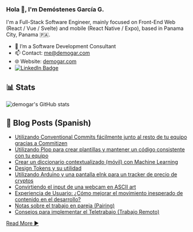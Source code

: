### Hola 👋, I'm Demóstenes García G.

I'm a Full-Stack Software Engineer, mainly focused on Front-End Web (React / Vue / Svelte) and mobile (React Native / Expo), based in Panama City, Panama 🇵🇦.

- 🔭 I’m a Software Development Consultant
- 📫 Contact: [me@demogar.com](mailto:me@demogar.com?subject=[GitHub])
- 🌐 Website: [demogar.com](https://www.demogar.com)
- [![LinkedIn Badge](https://img.shields.io/badge/LinkedIn-blue?style=flat&logo=linkedin&labelColor=blue&link=https://www.linkedin.com/in/demogar/)](https://www.linkedin.com/in/demogar/)

## 📊 Stats

![demogar's GitHub stats](https://github-readme-stats.vercel.app/api?username=demogar&count_private=true&theme=radical)

## :pencil: Blog Posts (Spanish)

- [Utilizando Conventional Commits fácilmente junto al resto de tu equipo gracias a Commitizen](https://www.demogar.com/2022/11/13/conventional-commits-herramientas/)
- [Utilizando Plop para crear plantillas y mantener un código consistente con tu equipo](https://www.demogar.com/2022/10/29/utilizando-plop-para-generacion-de-codigo/)
- [Crear un diccionario contextualizado (móvil) con Machine Learning](https://www.demogar.com/2022/10/24/crear-un-diccionario-contextualizado-con-ml/)
- [Design Tokens y su utilidad](https://www.demogar.com/2022/10/14/design-tokens-y-su-utilidad.html)
- [Utilizando Arduino y una pantalla eInk para un tracker de precio de cryptos](https://www.demogar.com/2022/05/01/creando-un-crypto-price-tracker-con-arduino-eink.html)
- [Convirtiendo el input de una webcam en ASCII art](https://www.demogar.com/2022/04/26/convirtiendo-video-en-ascii-art.html)
- [Experiencia de Usuario: ¿Cómo mejorar el movimiento inesperado de contenido en el desarrollo?](https://www.demogar.com/2022/03/26/cummulative-layout-shift.html)
- [Notas sobre el trabajo en pareja (Pairing)](https://www.demogar.com/2021/02/21/notas-sobre-trabajo-en-pareja-pairing.html)
- [Consejos para implementar el Teletrabajo (Trabajo Remoto)](https://www.demogar.com/2020/03/13/consejos-implementar-teletrabajo-panama.html)

[Read More ▶️](https://www.demogar.com/blog)
